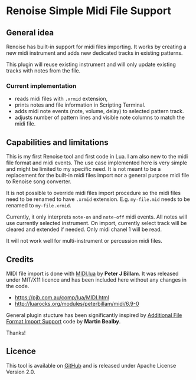 # Renoise Simple Midi File Support

## General idea

Renoise has built-in support for midi files importing. It works by creating a new midi instrument and adds new dedicated tracks in existing patterns.

This plugin will reuse existing instrument and will only update existing tracks with notes from the file.

### Current implementation

- reads midi files with `.xrmid` extension,
- prints notes and file information in Scripting Terminal.
- adds midi note events (note, volume, delay) to selected pattern track.
- adjusts number of pattern lines and visible note columns to match the midi file.

## Capabilities and limitations

This is my first Renoise tool and first code in Lua. I am also new to the midi file format and midi events. The use case implemented here is very simple and might be limited to my specific need. It is not meant to be a replacement for the built-in midi
files import nor a general purpose midi file to Renoise song converter.

It is not possible to override midi files import procedure so the midi files need to be renamed to have `.xrmid`   extension. E.g. `my-file.mid` needs to be renamed to `my-file.xrmid`.

Currently, it only interprets `note-on` and `note-off` midi events. All notes will use currently selected instrument. On import, currently select track will be cleared and extended if needed. Only midi chanel 1 will be read.

It will not work well for multi-instrument or percussion midi files.

## Credits

MIDI file import is done with [MIDI.lua](MIDI.lua) by **Peter J Billam**. It was released under MIT/X11 licence and has been included here without any changes in the code.

* https://pjb.com.au/comp/lua/MIDI.html
* http://luarocks.org/modules/peterbillam/midi/6.9-0

General plugin stucture has been significantly inspired by [Additional File Format Import Support](https://www.renoise.com/tools/additional-file-format-import-support) code by **Martin Bealby**.

Thanks!

## Licence

This tool is available on [GitHub](https://github.com/nilcaream/rsmfs) and is released under Apache License Version 2.0.